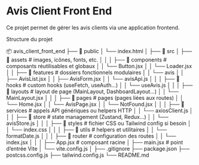 # Avis Client Front End

Ce projet permet de gérer les avis clients via une application frontend.

Structure du projet

📦 avis_client_front_end
├── 📁 public
│   └── index.html
│
├── 📁 src
│   ├── 📁 assets             # images, icônes, fonts, etc.
│   │
│   ├── 📁 components         # composants réutilisables et globaux
│   │   └── Button.jsx
│   │   └── Loader.jsx
│
│   ├── 📁 features           # dossiers fonctionnels modulaires
│   │   └── avis
│   │       ├── AvisList.jsx
│   │       ├── AvisForm.jsx
│   │       └── avisApi.js
│   │
│   ├── 📁 hooks              # custom hooks (useFetch, useAuth…)
│   │   └── useAvis.js
│   │
│   ├── 📁 layouts            # layout de page (MainLayout, DashboardLayout…)
│   │   └── MainLayout.jsx
│   │
│   ├── 📁 pages              # pages (pages liées aux routes)
│   │   └── Home.jsx
│   │   └── AvisPage.jsx
│   │   └── NotFound.jsx
│   │
│   ├── 📁 services           # appels API génériques ou helpers HTTP
│   │   └── axiosClient.js
│   │
│   ├── 📁 store              # state management (Zustand, Redux…)
│   │   └── avisStore.js
│   │
│   ├── 📁 styles             # fichier CSS ou Tailwind config si besoin
│   │   └── index.css
│   │
│   ├── 📁 utils              # helpers et utilitaires
│   │   └── formatDate.js
│   │
│   ├── 📁 router             # configuration des routes
│   │   └── index.jsx
│   │
│   ├── App.jsx               # composant racine
│   ├── main.jsx              # point d’entrée Vite
│   └── vite.config.js
│
├── .gitignore
├── package.json
├── postcss.config.js
├── tailwind.config.js
└── README.md

